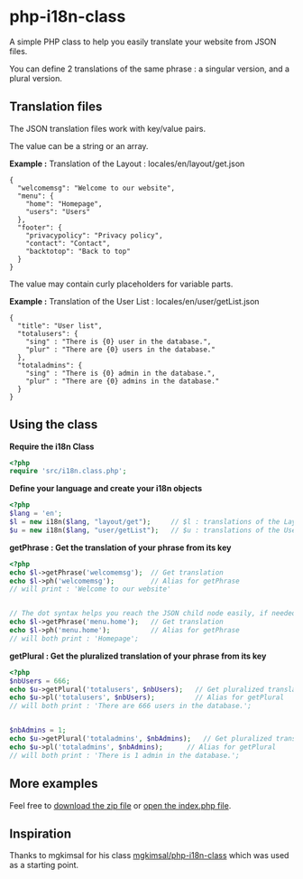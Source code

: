 # php-i18n-class

A simple PHP class to help you easily translate your website from JSON files.

You can define 2 translations of the same phrase : a singular version, and a plural version.

## Translation files

The JSON translation files work with key/value pairs.

The value can be a string or an array.

**Example :** Translation of the Layout : locales/en/layout/get.json 
```
{
  "welcomemsg": "Welcome to our website",
  "menu": {
    "home": "Homepage",
    "users": "Users"
  },
  "footer": {
    "privacypolicy": "Privacy policy",
    "contact": "Contact",
    "backtotop": "Back to top"
  }
}
```

The value may contain curly placeholders for variable parts.

**Example :** Translation of the User List : locales/en/user/getList.json 
```
{
  "title": "User list",
  "totalusers": {
    "sing" : "There is {0} user in the database.",
    "plur" : "There are {0} users in the database."
  },
  "totaladmins": {
    "sing" : "There is {0} admin in the database.",
    "plur" : "There are {0} admins in the database."
  }
}
```

## Using the class

**Require the i18n Class**
```php
<?php
require 'src/i18n.class.php';
```
**Define your language and create your i18n objects**
```php
<?php
$lang = 'en';
$l = new i18n($lang, "layout/get");     // $l : translations of the Layout
$u = new i18n($lang, "user/getList");   // $u : translations of the User List
```

**getPhrase : Get the translation of your phrase from its key**
```php
<?php
echo $l->getPhrase('welcomemsg');  // Get translation
echo $l->ph('welcomemsg');         // Alias for getPhrase
// will print : 'Welcome to our website'


// The dot syntax helps you reach the JSON child node easily, if needed.
echo $l->getPhrase('menu.home');   // Get translation
echo $l->ph('menu.home');          // Alias for getPhrase
// will both print : 'Homepage';
```

**getPlural : Get the pluralized translation of your phrase from its key**
```php
<?php
$nbUsers = 666;
echo $u->getPlural('totalusers', $nbUsers);   // Get pluralized translation
echo $u->pl('totalusers', $nbUsers);          // Alias for getPlural
// will both print : 'There are 666 users in the database.';


$nbAdmins = 1;
echo $u->getPlural('totaladmins', $nbAdmins);   // Get pluralized translation
echo $u->pl('totaladmins', $nbAdmins);    	// Alias for getPlural
// will both print : 'There is 1 admin in the database.';
```

## More examples

Feel free to [download the zip file](https://github.com/damsmcfly/php-i18n-class/archive/master.zip) or [open the index.php file](https://github.com/damsmcfly/php-i18n-class/blob/master/index.php).

## Inspiration

Thanks to mgkimsal for his class [mgkimsal/php-i18n-class](https://github.com/mgkimsal/php-i18n-class) which was used as a starting point.
